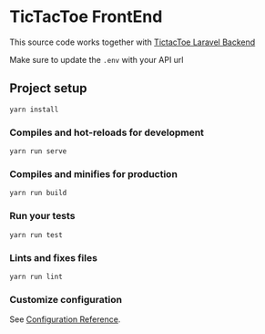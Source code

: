 # TicTacToe FrontEnd
This source code works together with [TictacToe Laravel Backend](https://github.com/sjmarve/tic-tak-toe-backend)

Make sure to update the `.env` with your API url

## Project setup
```
yarn install
```

### Compiles and hot-reloads for development
```
yarn run serve
```

### Compiles and minifies for production
```
yarn run build
```

### Run your tests
```
yarn run test
```

### Lints and fixes files
```
yarn run lint
```

### Customize configuration
See [Configuration Reference](https://cli.vuejs.org/config/).

